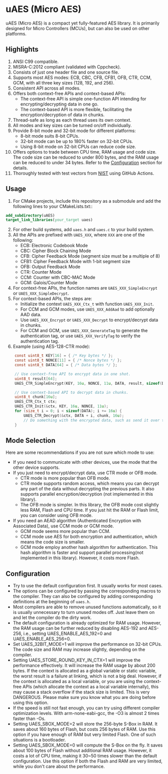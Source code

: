 # uAES (Micro AES)

uAES (Micro AES) is a compact yet fully-featured AES library. It is primarily designed for Micro Controllers (MCUs), but can also be used on other platforms.

## Highlights

1. ANSI C99 compatible.
2. MISRA-C:2012 compliant (validated with Cppcheck).
3. Consists of just one header file and one source file.
4. Supports most AES modes: ECB, CBC, CFB, CFB1, OFB, CTR, CCM, GCM, with all three key sizes (128, 192, and 256).
5. Consistent API across all modes.
6. Offers both context-free APIs and context-based APIs:
   - The context-free API is simple one-function API intending for encrypting/decrypting data in one go.
   - The context-based API is more flexible, facilitating the encryption/decryption of data in chunks.
7. Thread-safe as long as each thread uses its own context.
8. All modes and key sizes can be turned on/off individually.
9. Provide 8-bit mode and 32-bit mode for different platforms:
   - 8-bit mode suits 8-bit CPUs.
   - 32-bit mode can be up to 180% faster on 32-bit CPUs.
   - Using 8-bit mode on 32-bit CPUs can reduce code size.
10. Offers options to trade between CPU time, RAM usage and code size. The code size can be reduced to under 800 bytes, and the RAM usage can be reduced to under 34 bytes. Refer to the [Configuration](#configuration) section for details.
11. Thoroughly tested with test vectors from [NIST](https://csrc.nist.gov/projects/cryptographic-algorithm-validation-program) using GitHub Actions.

## Usage

1. For CMake projects, include this repository as a submodule and add the following lines to your CMakeLists.txt::
```cmake
add_subdirectory(uAES)
target_link_libraries(your_target uaes)
```
2. For other build systems, add `uaes.h` and `uaes.c` to your build system.
3. All the APIs are prefixed with `UAES_XXX`, where `XXX` are one of the following:
   - ECB: Electronic Codebook Mode
   - CBC: Cipher Block Chaining Mode
   - CFB: Cipher Feedback Mode (segment size must be a multiple of 8)
   - CFB1: Cipher Feedback Mode with 1-bit segment size
   - OFB: Output Feedback Mode
   - CTR: Counter Mode
   - CCM: Counter with CBC-MAC Mode
   - GCM: Galois/Counter Mode
4. For context-free APIs, the function names are `UAES_XXX_SimpleEncrypt` or `UAES_XXX_SimpleDecrypt`.
5. For context-based APIs, the steps are:
   - Initialize the context `UAES_XXX_Ctx_t` with function `UAES_XXX_Init`.
   - For CCM and GCM modes, use `UAES_XXX_AddAad` to add optionally AAD data.
   - Use `UAES_XXX_Encrypt` or `UAES_XXX_Decrypt` to encrypt/decrypt data in chunks.
   - For CCM and GCM, use `UAES_XXX_GenerateTag` to generate the authentication tag, or use `UAES_XXX_VerifyTag` to verify the authentication tag.
6. Example (using AES-128-CTR mode):

```c
    const uint8_t KEY[16] = { /* Key bytes */ };
    const uint8_t NONCE[11] = { /* Nonce bytes */ };
    const uint8_t DATA[64] = { /* Data bytes */ };

    // Use context-free API to encrypt data in one shot.
    uint8_t result[64];
    UAES_CTR_SimpleEncrypt(KEY, 16u, NONCE, 11u, DATA, result, sizeof(DATA));

    // Use context-based API to decrypt data in chunks.
    uint8_t chunk[16u];
    UAES_CTR_Ctx_t ctx;
    UAES_CTR_Init(&ctx, KEY, 16u, NONCE, 11u);
    for (size_t i = 0; i < sizeof(DATA); i += 16u) {
        UAES_CTR_Decrypt(&ctx, DATA + i, chunk, 16u);
        // Do something with the encrypted data, such as send it over the UART.
    }

```

## Mode Selection

Here are some recommendations if you are not sure which mode to use:

- If you need to communicate with other devices, use the mode that the other device supports.
- If you just need to encrypt/decrypt data, use CTR mode or OFB mode.
  - CTR mode is more popular than OFB mode.
  - CTR mode supports random access, which means you can decrypt any part of the data without decrypting the previous parts. It also supports parallel encryption/decryption (not implemented in this library).
  - The OFB mode is simpler. In this library, the OFB mode cost slightly less RAM, Flash and CPU time. If you just hit the RAM or Flash limit, you can consider using OFB mode.
- If you need an AEAD algorithm (Authenticated Encryption with Associated Data), use CCM mode or GCM mode.
  - GCM mode seems more popular than CCM.
  - CCM mode use AES for both encryption and authentication, which means the code size is smaller.
  - GCM mode employ another hash algorithm for authentication. This hash algorithm is faster and support parallel processing(not implemented in this library). However, it costs more Flash.

## Configuration

- Try to use the default configuration first. It usually works for most cases.
- The options can be configured by passing the corresponding macros to the compiler. They can also be configured by adding corresponding definitions at the beginning of `uaes.h`.
- Most compilers are able to remove unused functions automatically, so it is usually unnecessary to turn unused modes off. Just leave them on and let the compiler do the dirty work.
- The default configuration is already optimized for RAM usage. However, the RAM usage can be further reduced by disabling AES-192 and AES-256, i.e., setting UAES_ENABLE_AES_192=0 and UAES_ENABLE_AES_256=0.
- Set UAES_32BIT_MODE=1 will improve the performance on 32-bit CPUs. The code size and RAM may increase slightly, depending on the compiler.
- Setting UAES_STORE_ROUND_KEY_IN_CTX=1 will improve the performance effectively. It will increase the RAM usage by about 200 bytes. If the context is allocated as a global variable or static variable, the worst result is a failure at linking, which is not a big deal. However, if the context is allocated as a local variable, or you are using the context-free APIs (which allocate the context as a local variable internally), this may cause a stack overflow if the stack size is limited. This is very DANGEROUS. Please make sure you know what you are doing before using this option.
- If the speed is still not fast enough, you can try using different compiler optimization levels. With arm-none-eabi-gcc, the -O3 is almost 2 times faster than -Os.
- Setting UAES_SBOX_MODE=2 will store the 256-byte S-Box in RAM. It saves about 160 bytes of Flash, but costs 256 bytes of RAM. Use this option if you have enough of RAM but very limited Flash. One of such situations is a bootloader.
- Setting UAES_SBOX_MODE=0 will compute the S-Box on the fly. It saves about 100 bytes of Flash without additional RAM usage. However, it costs a lot of CPU time, making it 30~50 times slower than the default configuration. Use this option if both the Flash and RAM are very limited, while you don't care about the performance.
